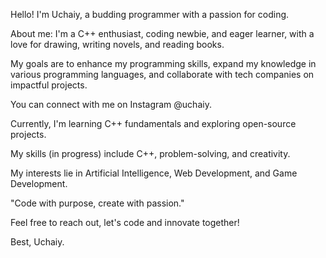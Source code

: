 

<!---
Dehteey/Dehteey is a ✨ special ✨ repository because its `README.md` (this file) appears on your GitHub profile.
You can click the Preview link to take a look at your changes.
--->
Hello! I'm Uchaiy, a budding programmer with a passion for coding.

About me: I'm a C++ enthusiast, coding newbie, and eager learner, with a love for drawing, writing novels, and reading books.

My goals are to enhance my programming skills, expand my knowledge in various programming languages, and collaborate with tech companies on impactful projects.

You can connect with me on Instagram @uchaiy.

Currently, I'm learning C++ fundamentals and exploring open-source projects.

My skills (in progress) include C++, problem-solving, and creativity.

My interests lie in Artificial Intelligence, Web Development, and Game Development.

"Code with purpose, create with passion."

Feel free to reach out, let's code and innovate together!

Best,
Uchaiy.
